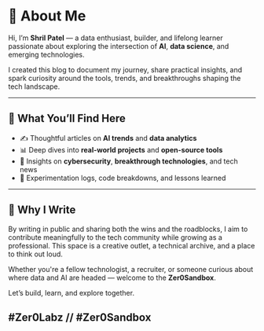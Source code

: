# 👋 About Me

Hi, I’m **Shril Patel** — a data enthusiast, builder, and lifelong learner passionate about exploring the intersection of **AI**, **data science**, and emerging technologies.

I created this blog to document my journey, share practical insights, and spark curiosity around the tools, trends, and breakthroughs shaping the tech landscape.

---

## 🧠 What You’ll Find Here

- ✍️ Thoughtful articles on **AI trends** and **data analytics**
- 📊 Deep dives into **real-world projects** and **open-source tools**
- 🔐 Insights on **cybersecurity**, **breakthrough technologies**, and tech news
- 🧪 Experimentation logs, code breakdowns, and lessons learned

---

## 🎯 Why I Write

By writing in public and sharing both the wins and the roadblocks, I aim to contribute meaningfully to the tech community while growing as a professional. This space is a creative outlet, a technical archive, and a place to think out loud.

Whether you're a fellow technologist, a recruiter, or someone curious about where data and AI are headed — welcome to the **Zer0Sandbox**.

Let’s build, learn, and explore together.

#Zer0Labz // #Zer0Sandbox
---
